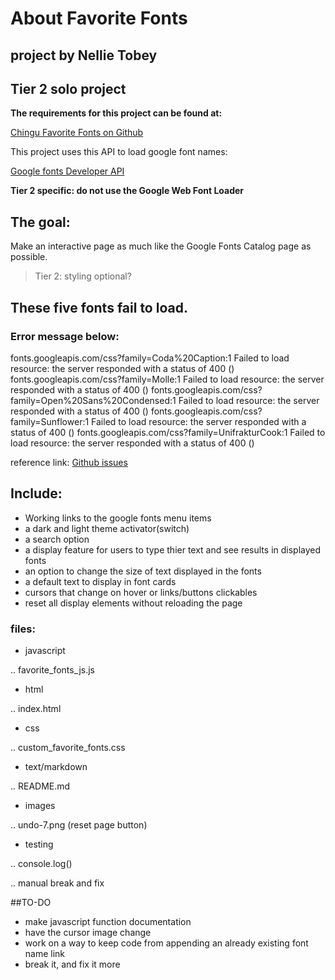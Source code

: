 About Favorite Fonts
====================

project by Nellie Tobey
-----------------------

## Tier 2 solo project

**The requirements for this project can be found at:**

[Chingu Favorite Fonts on Github](https://github.com/chingu-voyages/voyage-prework-tier2-favfonts)

This project uses this API to load google font names:

[Google fonts Developer API](https://developers.google.com/fonts/docs/developer_api)

**Tier 2 specific: do not use the Google Web Font Loader**

## The goal:

Make an interactive page as much like the Google Fonts Catalog page as possible.

>Tier 2: styling optional?
## These five fonts fail to load.
### Error message below:

fonts.googleapis.com/css?family=Coda%20Caption:1 Failed to load resource: the server responded with a status of 400 ()
fonts.googleapis.com/css?family=Molle:1 Failed to load resource: the server responded with a status of 400 ()
fonts.googleapis.com/css?family=Open%20Sans%20Condensed:1 Failed to load resource: the server responded with a status of 400 ()
fonts.googleapis.com/css?family=Sunflower:1 Failed to load resource: the server responded with a status of 400 ()
fonts.googleapis.com/css?family=UnifrakturCook:1 Failed to load resource: the server responded with a status of 400 ()

reference link:
[Github issues](https://github.com/typekit/webfontloader/issues/401)
## Include:

+ Working links to the google fonts menu items
+ a dark and light theme activator(switch)
+ a search option
+ a display feature for users to type thier text and see results in displayed fonts
+ an option to change the size of text displayed in the fonts
+ a default text to display in font cards
+ cursors that change on hover or links/buttons clickables
+ reset all display elements without reloading the page


### files:
+ javascript

.. favorite_fonts_js.js
+ html

.. index.html

+ css

.. custom_favorite_fonts.css

+ text/markdown

.. README.md

+ images

.. undo-7.png (reset page button)

+ testing

.. console.log()

.. manual break and fix

##TO-DO
+ make javascript function documentation
+ have the cursor image change
+ work on a way to keep code from appending an already existing font name link
+ break it, and fix it more
